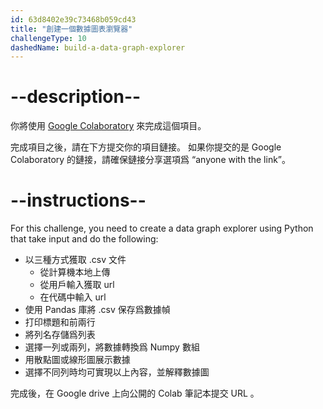 ```yaml
---
id: 63d8402e39c73468b059cd43
title: "創建一個數據圖表瀏覽器"
challengeType: 10
dashedName: build-a-data-graph-explorer
---
```


# --description--

你將使用 <a href="https://colab.research.google.com/#create=true" target="_blank" rel="noopener noreferrer nofollow">Google Colaboratory</a> 來完成這個項目。

完成項目之後，請在下方提交你的項目鏈接。 如果你提交的是 Google Colaboratory 的鏈接，請確保鏈接分享選項爲 “anyone with the link”。

# --instructions--

For this challenge, you need to create a data graph explorer using Python that take input and do the following:

- 以三種方式獲取 .csv 文件
  - 從計算機本地上傳
  - 從用戶輸入獲取 url
  - 在代碼中輸入 url
- 使用 Pandas 庫將 .csv 保存爲數據幀
- 打印標題和前兩行
- 將列名存儲爲列表
- 選擇一列或兩列，將數據轉換爲 Numpy 數組
- 用散點圖或線形圖展示數據
- 選擇不同列時均可實現以上內容，並解釋數據圖

完成後，在 Google drive 上向公開的 Colab 筆記本提交 URL 。

